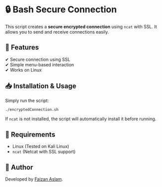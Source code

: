 ﻿# 🔒 Bash Secure Connection

This script creates a **secure encrypted connection** using `ncat` with SSL. It allows you to send and receive connections easily.

## 🚀 Features
✔ Secure connection using SSL  
✔ Simple menu-based interaction  
✔ Works on Linux  

## 📥 Installation & Usage  
Simply run the script:  
```bash
./encryptedConnection.sh
```

If `ncat` is not installed, the script will automatically install it before running.

## 📌 Requirements
- Linux (Tested on Kali Linux)
- `ncat` (Netcat with SSL support)

## 👤 Author
Developed by [Faizan Aslam](https://github.com/FaizanAslam-1).


